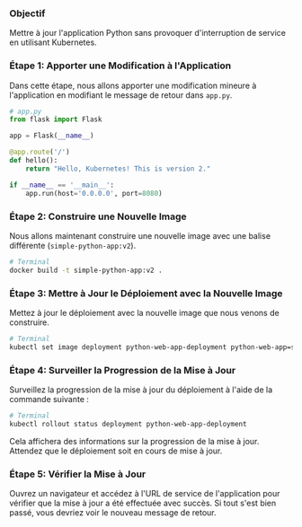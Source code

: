### Objectif

Mettre à jour l'application Python sans provoquer d'interruption de service en utilisant Kubernetes.

### Étape 1: Apporter une Modification à l'Application

Dans cette étape, nous allons apporter une modification mineure à l'application en modifiant le message de retour dans `app.py`.

```python
# app.py
from flask import Flask

app = Flask(__name__)

@app.route('/')
def hello():
    return "Hello, Kubernetes! This is version 2."

if __name__ == '__main__':
    app.run(host='0.0.0.0', port=8080)

```

### Étape 2: Construire une Nouvelle Image

Nous allons maintenant construire une nouvelle image avec une balise différente (`simple-python-app:v2`).

```sh
# Terminal
docker build -t simple-python-app:v2 .

```

### Étape 3: Mettre à Jour le Déploiement avec la Nouvelle Image

Mettez à jour le déploiement avec la nouvelle image que nous venons de construire.

```bash
# Terminal
kubectl set image deployment python-web-app-deployment python-web-app=simple-python-app:v2

```

### Étape 4: Surveiller la Progression de la Mise à Jour

Surveillez la progression de la mise à jour du déploiement à l'aide de la commande suivante :

```bash
# Terminal
kubectl rollout status deployment python-web-app-deployment
```

Cela affichera des informations sur la progression de la mise à jour. Attendez que le déploiement soit en cours de mise à jour.

### Étape 5: Vérifier la Mise à Jour

Ouvrez un navigateur et accédez à l'URL de service de l'application pour vérifier que la mise à jour a été effectuée avec succès. Si tout s'est bien passé, vous devriez voir le nouveau message de retour.